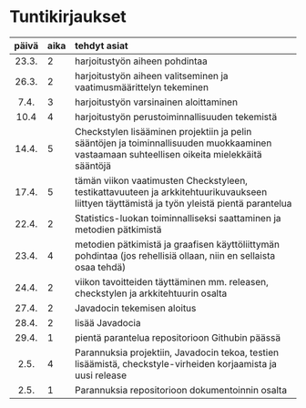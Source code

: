 # Tuntikirjaukset

| päivä | aika | tehdyt asiat  |
| :----:|:-----| :-----|
| 23.3. | 2    | harjoitustyön aiheen pohdintaa |
| 26.3. | 2    | harjoitustyön aiheen valitseminen ja vaatimusmäärittelyn tekeminen |
|  7.4. | 3    | harjoitustyön varsinainen aloittaminen |
| 10.4  | 4    | harjoitustyön perustoiminnallisuuden tekemistä |
| 14.4. | 5    | Checkstylen lisääminen projektiin ja pelin sääntöjen ja toiminnallisuuden muokkaaminen vastaamaan suhteellisen oikeita mielekkäitä sääntöjä |
| 17.4. | 5    | tämän viikon vaatimusten Checkstyleen, testikattavuuteen ja arkkitehtuurikuvaukseen liittyen täyttämistä ja työn yleistä pientä parantelua |
| 22.4. | 2    | Statistics-luokan toiminnalliseksi saattaminen ja metodien pätkimistä |
| 23.4. | 4    | metodien pätkimistä ja graafisen käyttöliittymän pohdintaa (jos rehellisiä ollaan, niin en sellaista osaa tehdä) |
| 24.4. | 2    | viikon tavoitteiden täyttäminen mm. releasen, checkstylen ja arkkitehtuurin osalta |
| 27.4. | 2    | Javadocin tekemisen aloitus |
| 28.4. | 2    | lisää Javadocia |
| 29.4. | 1    | pientä parantelua repositorioon Githubin päässä |
|  2.5. | 4    | Parannuksia projektiin, Javadocin tekoa, testien lisäämistä, checkstyle-virheiden korjaamista ja uusi release |
|  2.5. | 1    | Parannuksia repositorioon dokumentoinnin osalta |
